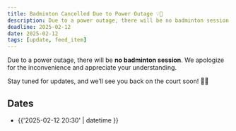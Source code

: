 ```yaml
---
title: Badminton Cancelled Due to Power Outage 💡🚨
description: Due to a power outage, there will be no badminton session. We apologize for the inconvenience and appreciate your understanding.  
deadline: 2025-02-12
date: 2025-02-12
tags: [update, feed_item]
---
```


Due to a power outage, there will be **no badminton session**. We apologize for the inconvenience and appreciate your understanding.  

Stay tuned for updates, and we’ll see you back on the court soon! 🏸💡

## Dates

- {{'2025-02-12 20:30' | datetime }}
